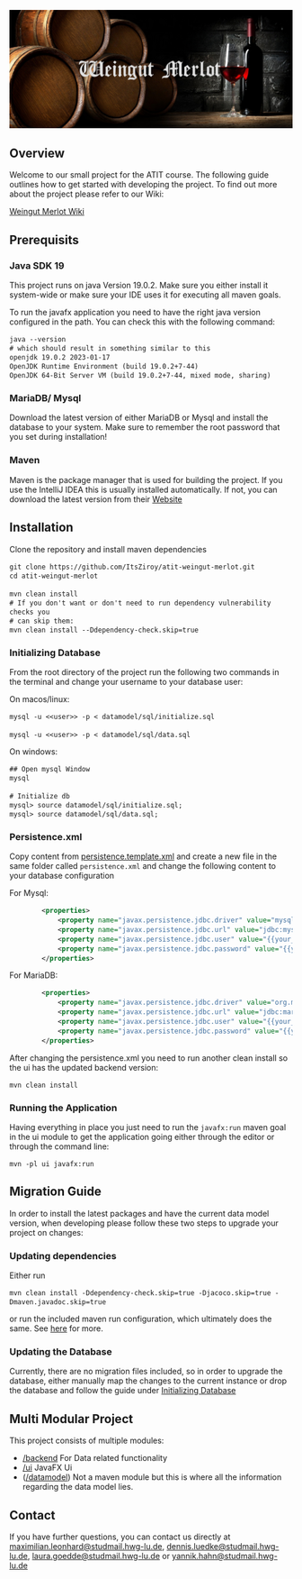 ![Logo](ui/src/main/resources/images/weingutmerlot.png)
## Overview
Welcome to our small project for the ATIT course. The following guide outlines how to get started with developing
the project. To find out more about the project please refer to our Wiki:

[Weingut Merlot Wiki](https://github.com/ItsZiroy/atit-weingut-merlot/wiki)
## Prerequisits

### Java SDK 19
This project runs on java Version 19.0.2. Make sure you either install it system-wide or
make sure your IDE uses it for executing all maven goals.

To run the javafx application you need to have the right java version configured in the path.
You can check this with the following command:

```shell
java --version
# which should result in something similar to this
openjdk 19.0.2 2023-01-17
OpenJDK Runtime Environment (build 19.0.2+7-44)
OpenJDK 64-Bit Server VM (build 19.0.2+7-44, mixed mode, sharing)
```
### MariaDB/ Mysql
Download the latest version of either MariaDB or Mysql and install the database
to your system. Make sure to remember the root password that you set during
installation!

### Maven
Maven is the package manager that is used for building the project. If you use
the IntelliJ IDEA this is usually installed automatically. If not, you can download
the latest version from their [Website](https://maven.apache.org)

## Installation
Clone the repository and install maven dependencies
```shell
git clone https://github.com/ItsZiroy/atit-weingut-merlot.git
cd atit-weingut-merlot

mvn clean install
# If you don't want or don't need to run dependency vulnerability checks you
# can skip them:
mvn clean install --Ddependency-check.skip=true
```

### Initializing Database
From the root directory of the project run the following two commands in the terminal
and change your username to your database user:

On macos/linux:
```shell
mysql -u <<user>> -p < datamodel/sql/initialize.sql

mysql -u <<user>> -p < datamodel/sql/data.sql
```

On windows:

```shell
## Open mysql Window
mysql

# Initialize db
mysql> source datamodel/sql/initialize.sql;
mysql> source datamodel/sql/data.sql;
```


### Persistence.xml
Copy content from [persistence.template.xml](/backend/src/main/resources/META-INF/persistence.template.xml)
and create a new file in the same folder called `persistence.xml` and change the following content
to your database configuration

For Mysql:
```xml
        <properties>
            <property name="javax.persistence.jdbc.driver" value="mysql.mysql-connector-java.Driver" />
            <property name="javax.persistence.jdbc.url" value="jdbc:mysql://127.0.0.1:3306/weingutmerlot" />
            <property name="javax.persistence.jdbc.user" value="{{your_user}}" />
            <property name="javax.persistence.jdbc.password" value="{{your_password}}" />
        </properties>
```

For MariaDB:

```xml
        <properties>
            <property name="javax.persistence.jdbc.driver" value="org.mariadb.jdbc.Driver" />
            <property name="javax.persistence.jdbc.url" value="jdbc:mariadb://127.0.0.1:3306/weingutmerlot" />
            <property name="javax.persistence.jdbc.user" value="{{your_user}}" />
            <property name="javax.persistence.jdbc.password" value="{{your_password}}" />
        </properties>
```

After changing the persistence.xml you need to run another clean install so the ui has the
updated backend version:

```shell
mvn clean install
```

### Running the Application
Having everything in place you just need to run the `javafx:run` maven goal in the ui module to get 
the application going either through the editor or through the command line:

```shell
mvn -pl ui javafx:run
```

## Migration Guide

In order to install the latest packages and have the current data model version, when developing please follow
these two steps to upgrade your project on changes:

### Updating dependencies
Either run 
```shell
mvn clean install -Ddependency-check.skip=true -Djacoco.skip=true -Dmaven.javadoc.skip=true
```
or run the included maven run configuration, which ultimately does the same. 
See [here](/.run/Update%20Backend%20For%20Frontend.run.xml) for more.

### Updating the Database
Currently, there are no migration files included, so in order to upgrade the database, either manually map the changes
to the current instance or drop the database and follow the guide under [Initializing Database](#initializing-database)

## Multi Modular Project
This project consists of multiple modules:
* [/backend](/backend) For Data related functionality
* [/ui](/ui) JavaFX Ui
* ([/datamodel](/datamodel)) Not a maven module but this is where all the information
    regarding the data model lies.

## Contact
If you have further questions, you can contact us directly at 
[maximilian.leonhard@studmail.hwg-lu.de](mailto:maximilian.leonhard@studmail.hwg-lu.de), 
[dennis.luedke@studmail.hwg-lu.de](mailto:dennis.luedke@studmail.hwg-lu.de), 
[laura.goedde@studmail.hwg-lu.de](mailto:laura.goedde@studmail.hwg-lu.de) 
or [yannik.hahn@studmail.hwg-lu.de](mailto:yannik.hahn@studmail.hwg-lu.de)
